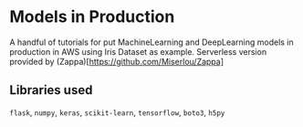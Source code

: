 # Models in Production

A handful of tutorials for put MachineLearning and DeepLearning models in production in AWS using Iris Dataset as example. Serverless version provided by (Zappa)[https://github.com/Miserlou/Zappa]

## Libraries used
`flask`, `numpy`, `keras`, `scikit-learn`, `tensorflow`, `boto3`, `h5py`